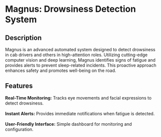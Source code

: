 # Magnus: Drowsiness Detection System

## Description
Magnus is an advanced automated system designed to detect drowsiness in cab drivers and others in high-attention roles. Utilizing cutting-edge computer vision and deep learning, Magnus identifies signs of fatigue and provides alerts to prevent sleep-related incidents. This proactive approach enhances safety and promotes well-being on the road.

## Features
<b>Real-Time Monitoring:</b> Tracks eye movements and facial expressions to detect drowsiness. <br> <br>
<b>Instant Alerts:</b> Provides immediate notifications when fatigue is detected. <br> <br>
<b>User-Friendly Interface:</b> Simple dashboard for monitoring and configuration.<br> <br>
